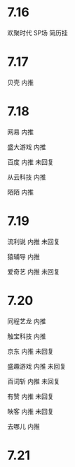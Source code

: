 # 7.16

欢聚时代 SP场 简历挂

# 7.17

贝壳 内推

# 7.18

网易 内推

盛大游戏 内推

百度 内推 未回复

从云科技 内推 

陌陌 内推

# 7.19

流利说 内推 未回复

猿辅导 内推

爱奇艺 内推 未回复

# 7.20

同程艺龙 内推

触宝科技 内推

京东 内推 未回复

盛趣游戏 内推 未回复

百词斩 内推 未回复

有赞 内推 未回复

映客 内推 未回复

去哪儿 内推

# 7.21

